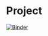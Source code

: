 # Project

[![Binder](https://mybinder.org/badge_logo.svg)](https://mybinder.org/v2/gh/tbentley2016/Project/HEAD)